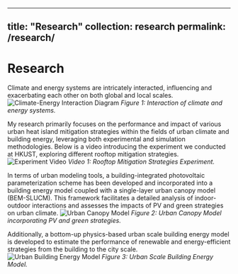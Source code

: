
---
title: "Research"
collection: research
permalink: /research/
---

Research
======
Climate and energy systems are intricately interacted, influencing and exacerbating each other on both global and local scales.
![Climate-Energy Interaction Diagram](<img src="/images/C_E.png">) *Figure 1: Interaction of climate and energy systems.*

My research primarily focuses on the performance and impact of various urban heat island mitigation strategies within the fields of urban climate and building energy, leveraging both experimental and simulation methodologies. 
Below is a video introducing the experiment we conducted at HKUST, exploring different rooftop mitigation strategies.
![Experiment Video](<img src="/images/PVIGR_480p.mp4">) *Video 1: Rooftop Mitigation Strategies Experiment.*

In terms of urban modeling tools, a building-integrated photovoltaic parameterization scheme has been developed and incorporated into a building energy model coupled with a single-layer urban canopy model (BEM-SLUCM). This framework facilitates a detailed analysis of indoor-outdoor interactions and assesses the impacts of PV and green strategies on urban climate.
![Urban Canopy Model](<img src="/images/UCM.png">) *Figure 2: Urban Canopy Model incorporating PV and green strategies.*

Additionally, a bottom-up physics-based urban scale building energy model is developed to estimate the performance of renewable and energy-efficient strategies from the building to the city scale.
![Urban Building Energy Model](<img src="/images/UBEM.png">) *Figure 3: Urban Scale Building Energy Model.*
